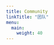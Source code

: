 ```yaml
---
title: Community
linkTitle: "团队"
menu:
  main:
    weight: 40
---
```


<!--add blocks of content here to add more sections to the community page -->
